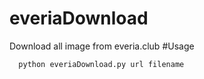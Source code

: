 # everiaDownload

Download all image from everia.club
#Usage
```
  python everiaDownload.py url filename
```
